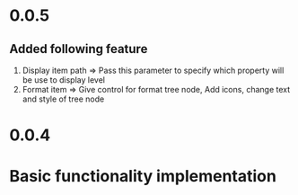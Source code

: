 # 0.0.5
## Added following feature
1. Display item path => Pass this parameter to specify which property will be use to display level
2. Format item => Give control for format tree node, Add icons, change text and style of tree node

# 0.0.4
# Basic functionality implementation